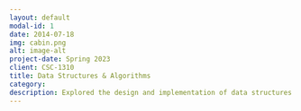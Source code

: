 ```yaml
---
layout: default
modal-id: 1
date: 2014-07-18
img: cabin.png
alt: image-alt
project-date: Spring 2023
client: CSC-1310
title: Data Structures & Algorithms
category: 
description: Explored the design and implementation of data structures like stacks, queues, and trees, focusing on algorithm efficiency. Applied these concepts in C++ to solve computational problems.
---
```

